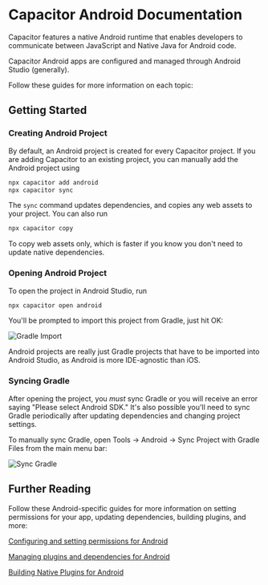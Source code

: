 # Capacitor Android Documentation

Capacitor features a native Android runtime that enables developers to communicate between JavaScript and Native Java for Android code.

Capacitor Android apps are configured and managed through Android Studio (generally).

Follow these guides for more information on each topic:

## Getting Started

### Creating Android Project

By default, an Android project is created for every Capacitor project. If you are adding Capacitor to an existing
project, you can manually add the Android project using

```bash
npx capacitor add android
npx capacitor sync
```

The `sync` command updates dependencies, and copies any web assets to your project. You can also run

```bash
npx capacitor copy
```

To copy web assets only, which is faster if you know you don't need to update native dependencies.

### Opening Android Project

To open the project in Android Studio, run

```bash
npx capacitor open android
```

You'll be prompted to import this project from Gradle, just hit OK:

![Gradle Import](/assets/img/docs/android/gradle-import.png)

Android projects are really just Gradle projects that have to be imported into Android Studio, as Android is more IDE-agnostic than iOS.

### Syncing Gradle

After opening the project, you _must_ sync Gradle or you will receive an error saying "Please select Android SDK." It's also possible you'll need to sync
Gradle periodically after updating dependencies and changing project settings.

To manually sync Gradle, open Tools -> Android -> Sync Project with Gradle Files from the main menu bar:

![Sync Gradle](/assets/img/docs/android/sync-gradle.png)

## Further Reading

Follow these Android-specific guides for more information on setting permissions for your app, updating dependencies, building
plugins, and more:

[Configuring and setting permissions for Android](./configuration.html)

[Managing plugins and dependencies for Android](./managing-dependencies.html)

[Building Native Plugins for Android](./plugins.html)